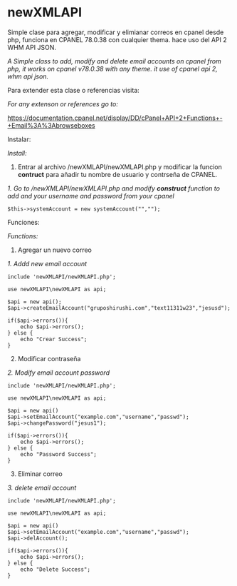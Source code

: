 # newXMLAPI
Simple clase para agregar, modificar y elimianar correos en cpanel desde php, funciona en CPANEL 78.0.38 con cualquier thema.
hace uso del API 2 WHM API JSON.

*A Simple class to add, modify and delete email accounts on cpanel from php, it works on cpanel v78.0.38 with any theme. it use  of cpanel api 2, whm api json.*


Para extender esta clase o referencias visita: 

*For any extenson or references go to:*

https://documentation.cpanel.net/display/DD/cPanel+API+2+Functions+-+Email%3A%3Abrowseboxes

Instalar:

*Install:*

1. Entrar al archivo /newXMLAPI/newXMLAPI.php y modificar la funcion __contruct__ para añadir tu nombre de usuario y contrseña de CPANEL.

*1. Go to /newXMLAPI/newXMLAPI.php and modify __construct__ function to add and your username and password from your cpanel*

```
$this->systemAccount = new systemAccount("",""); 
```

Funciones:

*Functions:*

1. Agregar un nuevo correo

*1. Addd new email account*

```
include 'newXMLAPI/newXMLAPI.php';

use newXMLAPI\newXMLAPI as api;

$api = new api();
$api->createEmailAccount("gruposhirushi.com","text11311w23","jesusd");

if($api->errors()){
    echo $api->errors();
} else {
    echo "Crear Success";
}
```
2. Modificar contraseña

*2. Modify email account password*
```
include 'newXMLAPI/newXMLAPI.php';

use newXMLAPI\newXMLAPI as api;

$api = new api()
$api->setEmailAccount("example.com","username","passwd");
$api->changePassword("jesus1");

if($api->errors()){
    echo $api->errors();
} else {
    echo "Password Success";
}
```
3. Eliminar correo

*3. delete email account*
```
include 'newXMLAPI/newXMLAPI.php';

use newXMLAPI\newXMLAPI as api;

$api = new api()
$api->setEmailAccount("example.com","username","passwd");
$api->delAccount();

if($api->errors()){
    echo $api->errors();
} else {
    echo "Delete Success";
}
```
